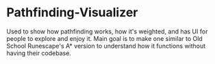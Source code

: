 # Pathfinding-Visualizer
Used to show how pathfinding works, how it's weighted, and has UI for people to explore and enjoy it. Main goal is to make one similar to Old School Runescape's A* version to understand how it functions without having their codebase.
